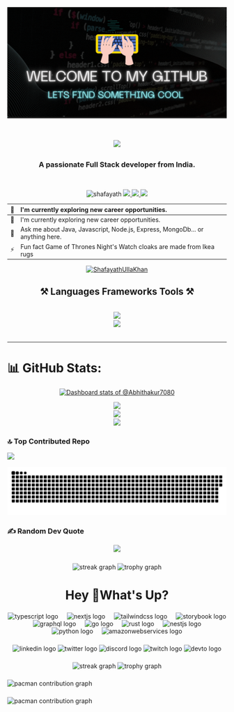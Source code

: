 <div align="center" style="background-color: #222;">
<img   src="./newGif.gif" alt="my-gif" />
</div>

<h1 align="center">
    <img src="https://readme-typing-svg.herokuapp.com?font=Jersey+15&size=40&pause=1000&color=E924EF¢er=true&random=false&width=450&lines=Hii+%F0%9F%91%8B+I'+m+Shafayath+Ulla+Khan" />
</h1>
<h3 align="center">A passionate Full Stack developer from India.</h3>

<br/>

<p align="center">
    <img src="https://komarev.com/ghpvc/?username=ShafayathUllaKhan&label=Profile%20views&color=503096&style=for-the-badge" alt="shafayath" />
  <a href="" target="_blank">
    <img src="https://img.shields.io/badge/Portfolio-blue?style=for-the-badge&logo=superuser&logoColor=ffffff&labelColor=gray&color=E924EF" target="_blank" />
  </a>
<a href="mailto:shafayathullakhan1998@gmail.com">
    <img src="https://img.shields.io/badge/Gmail-333333?style=for-the-badge&logo=gmail&logoColor=red" />
  </a>

    
  <a href="[https://www.linkedin.com/in/abhijeet-kumar-39800320b/](https://www.linkedin.com/in/shafayathulla-khan/)" target="_blank">
    <img src="https://img.shields.io/badge/LinkedIn-333333?style=for-the-badge&label=in&labelColor=0077B5" target="_blank" />
  </a>
</p>


<div align="center">
    
| 🔭 | I'm currently exploring new career opportunities. |
| :--------| :------------------------- |
| 🌱 | I'm currently exploring new career opportunities. |
| 💬 | Ask me about Java, Javascript, Node.js, Express, MongoDb... or anything here. |
| ⚡ | Fun fact Game of Thrones Night's Watch cloaks are made from Ikea rugs |

 </div>
 
<p align="center"> <a href="https://github.com/ryo-ma/github-profile-trophy"><img src="https://github-profile-trophy.vercel.app/?username=ShafayathUllaKhan&theme=radical" alt="ShafayathUllaKhan" /></a> </p>

 
<h2 align="center">⚒ Languages Frameworks Tools ⚒</h2>
<br/>
<div align="center">
    <img src="https://skillicons.dev/icons?i=html,css,bootstrap,vscode,github,tailwind,git,postman"/><br>
    <img src="https://skillicons.dev/icons?i=javascript,react,redux,nodejs,express,mongodb,firebase,java,sass" /><br>
</div>

<br/>

<hr/>

# 📊 GitHub Stats:
<!-- Copy-paste in your Readme.md file -->

<!-- Copy-paste in your Readme.md file -->
<div align="center">
<a href="https://next.ossinsight.io/widgets/official/compose-user-dashboard-stats?user_id=119639453" target="_blank" style="display: block" align="center">
  <picture>
    <source media="(prefers-color-scheme: dark)" srcset="https://next.ossinsight.io/widgets/official/compose-user-dashboard-stats/thumbnail.png?user_id=119639453&image_size=auto&color_scheme=dark" width="771" height="auto">
    <img alt="Dashboard stats of @Abhithakur7080" src="https://next.ossinsight.io/widgets/official/compose-user-dashboard-stats/thumbnail.png?user_id=119639453&image_size=auto&color_scheme=light" width="771" height="auto">
  </picture>
</a>
</div>

<!-- Made with [OSS Insight](https://ossinsight.io/) -->

<!-- Made with [OSS Insight](https://ossinsight.io/) -->
<p align="center">
     <img src="https://github-readme-streak-stats.herokuapp.com/?user=ShafayathUllaKhan&theme=synthwave&hide_border=false"/><br/>
    <img src="https://github-readme-stats.vercel.app/api?username=ShafayathUllaKhan&theme=synthwave&show_icons=true&locale=en"/><br/>
     <img src="https://github-readme-stats.vercel.app/api/top-langs/?username=ShafayathUllaKhan&theme=synthwave&hide_border=false&include_all_commits=true&count_private=true&layout=compact"/>
</p>

### 🔝 Top Contributed Repo
<p>
    <img src="https://github-contributor-stats.vercel.app/api?username=ShafayathUllaKhan&limit=5&theme=synthwave&combine_all_yearly_contributions=true"/>
</p>

<p align="center">
 <img width="1000" src="github-snake.svg" alt="snake"/>
</p>

### ✍️ Random Dev Quote
<p align="center">
    <img src="https://quotes-github-readme.vercel.app/api?type=horizontal&theme=radical"/>
</p>

###

<div align="center">
  <img src="https://streak-stats.demolab.com?user=maurodesouza&locale=en&mode=daily&theme=dracula&hide_border=false&border_radius=5&order=3" height="150" alt="streak graph"  />
  <img src="https://github-profile-trophy.vercel.app?username=maurodesouza&theme=dracula&column=-1&row=1&margin-w=8&margin-h=8&no-bg=false&no-frame=false&order=4" height="150" alt="trophy graph"  />
</div>

###
<h1 align="center">Hey 👋What's Up?</h1>

###

<div align="center">
  <img src="https://skillicons.dev/icons?i=ts" height="60" alt="typescript logo"  />
  <img width="12" />
  <img src="https://skillicons.dev/icons?i=nextjs" height="60" alt="nextjs logo"  />
  <img width="12" />
  <img src="https://skillicons.dev/icons?i=tailwind" height="60" alt="tailwindcss logo"  />
  <img width="12" />
  <img src="https://cdn.jsdelivr.net/gh/devicons/devicon/icons/storybook/storybook-original.svg" height="60" alt="storybook logo"  />
  <img width="12" />
  <img src="https://skillicons.dev/icons?i=graphql" height="60" alt="graphql logo"  />
  <img width="12" />
  <img src="https://skillicons.dev/icons?i=go" height="60" alt="go logo"  />
  <img width="12" />
  <img src="https://skillicons.dev/icons?i=rust" height="60" alt="rust logo"  />
  <img width="12" />
  <img src="https://skillicons.dev/icons?i=nestjs" height="60" alt="nestjs logo"  />
  <img width="12" />
  <img src="https://skillicons.dev/icons?i=py" height="60" alt="python logo"  />
  <img width="12" />
  <img src="https://skillicons.dev/icons?i=aws" height="60" alt="amazonwebservices logo"  />
</div>

###

<div align="center">
  <img src="https://img.shields.io/static/v1?message=LinkedIn&logo=linkedin&label=&color=0077B5&logoColor=white&labelColor=&style=for-the-badge" height="25" alt="linkedin logo"  />
  <img src="https://img.shields.io/static/v1?message=Twitter&logo=twitter&label=&color=1DA1F2&logoColor=white&labelColor=&style=for-the-badge" height="25" alt="twitter logo"  />
  <img src="https://img.shields.io/static/v1?message=Discord&logo=discord&label=&color=7289DA&logoColor=white&labelColor=&style=for-the-badge" height="25" alt="discord logo"  />
  <img src="https://img.shields.io/static/v1?message=Twitch&logo=twitch&label=&color=9146FF&logoColor=white&labelColor=&style=for-the-badge" height="25" alt="twitch logo"  />
  <img src="https://img.shields.io/static/v1?message=dev.to&logo=dev.to&label=&color=0A0A0A&logoColor=white&labelColor=&style=for-the-badge" height="25" alt="devto logo"  />
</div>

###

<div align="center">
  <img src="https://streak-stats.demolab.com?user=maurodesouza&locale=en&mode=daily&theme=dracula&hide_border=false&border_radius=5&order=3" height="150" alt="streak graph"  />
  <img src="https://github-profile-trophy.vercel.app?username=maurodesouza&theme=dracula&column=-1&row=1&margin-w=8&margin-h=8&no-bg=false&no-frame=false&order=4" height="150" alt="trophy graph"  />
</div>

###

<picture>
  <source media="(prefers-color-scheme: dark)" srcset="https://raw.githubusercontent.com/maurodesouza/maurodesouza/output/pacman-contribution-graph-dark.svg">
  <source media="(prefers-color-scheme: light)" srcset="https://raw.githubusercontent.com/maurodesouza/maurodesouza/output/pacman-contribution-graph.svg">
  <img alt="pacman contribution graph" src="https://raw.githubusercontent.com/maurodesouza/maurodesouza/output/pacman-contribution-graph.svg">
</picture>

###

<picture>
  <source media="(prefers-color-scheme: dark)" srcset="https://raw.githubusercontent.com/maurodesouza/maurodesouza/output/pacman-contribution-graph-dark.svg">
  <source media="(prefers-color-scheme: light)" srcset="https://raw.githubusercontent.com/maurodesouza/maurodesouza/output/pacman-contribution-graph.svg">
  <img alt="pacman contribution graph" src="https://raw.githubusercontent.com/maurodesouza/maurodesouza/output/pacman-contribution-graph.svg">
</picture>

###
